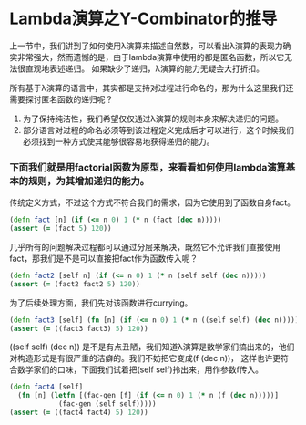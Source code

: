 # Lambda演算之Y-Combinator的推导

上一节中，我们讲到了如何使用λ演算来描述自然数，可以看出λ演算的表现力确实非常强大，然而遗憾的是，由于lambda演算中使用的都是匿名函数，所以它无法很直观地表述递归。
如果缺少了递归，λ演算的能力无疑会大打折扣。

所有基于λ演算的语言中，其实都是支持对过程进行命名的，那为什么这里我们还需要探讨匿名函数的递归呢？
1. 为了保持纯洁性，我们希望仅仅通过λ演算的规则本身来解决递归的问题。
2. 部分语言对过程的命名必须等到该过程定义完成后才可以进行，这个时候我们必须找到一种方式使其能够很容易地获得递归的能力。

### 下面我们就是用factorial函数为原型，来看看如何使用lambda演算基本的规则，为其增加递归的能力。

传统定义方式，不过这个方式不符合我们的需求，因为它使用到了函数自身fact。
~~~clojure
(defn fact [n] (if (<= n 0) 1 (* n (fact (dec n)))))
(assert (= (fact 5) 120))
~~~

几乎所有的问题解决过程都可以通过分层来解决，既然它不允许我们直接使用fact，那我们是不是可以直接把fact作为函数传入呢？
~~~clojure
(defn fact2 [self n] (if (<= n 0) 1 (* n (self self (dec n)))))
(assert (= (fact2 fact2 5) 120))
~~~

为了后续处理方面，我们先对该函数进行currying。
~~~clojure
(defn fact3 [self] (fn [n] (if (<= n 0) 1 (* n ((self self) (dec n))))))
(assert (= ((fact3 fact3) 5) 120))
~~~

((self self) (dec n)) 是不是有点丑陋，我们知道λ演算是数学家们搞出来的，他们对构造形式是有很严重的洁癖的。我们不妨把它变成(f (dec n))，
这样也许更符合数学家们的口味，下面我们试着把(self self)拎出来，用作参数f传入。
~~~clojure
(defn fact4 [self]
  (fn [n] (letfn [(fac-gen [f] (if (<= n 0) 1 (* n (f (dec n)))))]
            (fac-gen (self self)))))
(assert (= ((fact4 fact4) 5) 120))
~~~
